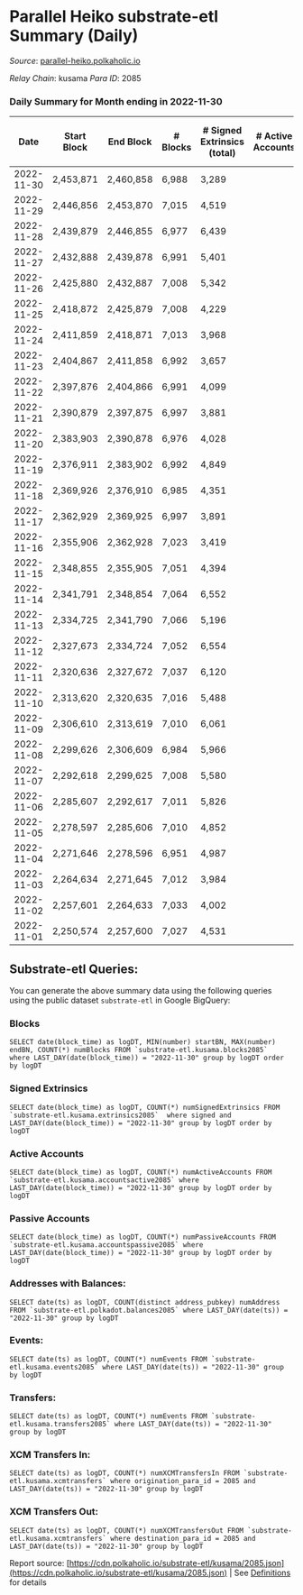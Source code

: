 # Parallel Heiko substrate-etl Summary (Daily)

_Source_: [parallel-heiko.polkaholic.io](https://parallel-heiko.polkaholic.io)

*Relay Chain*: kusama
*Para ID*: 2085



### Daily Summary for Month ending in 2022-11-30


| Date | Start Block | End Block | # Blocks | # Signed Extrinsics (total) | # Active Accounts | # Passive | # New | # Addresses with Balances | # Events | # Transfers | # XCM Transfers In | # XCM Transfers Out | Issues | 
| ---- | ----------- | --------- | -------- | --------------------------- | ----------------- | --------- | ----- | ------------------------- | -------- | ----------- | ------------------ | ------------------- | ------ |
| 2022-11-30 | 2,453,871 | 2,460,858 | 6,988 | 3,289 |  |  |  | 23,597 | 35,967 | 1,092  | 64 ($21,094.69) | 77 ($29,590.24) |  |
| 2022-11-29 | 2,446,856 | 2,453,870 | 7,015 | 4,519 |  |  |  | 23,587 | 41,186 | 880  | 61 ($18,367.74) | 63 ($15,175.99) |  |
| 2022-11-28 | 2,439,879 | 2,446,855 | 6,977 | 6,439 |  |  |  | 23,574 | 52,156 | 1,304  | 75 ($16,195.06) | 94 ($33,508.27) |  |
| 2022-11-27 | 2,432,888 | 2,439,878 | 6,991 | 5,401 |  |  |  | 23,657 | 46,585 | 1,197  | 97 ($47,451.22) | 91 ($14,781.30) |  |
| 2022-11-26 | 2,425,880 | 2,432,887 | 7,008 | 5,342 |  |  |  | 23,654 | 45,040 | 931  | 58 ($13,531.90) | 47 ($39,413.61) |  |
| 2022-11-25 | 2,418,872 | 2,425,879 | 7,008 | 4,229 |  |  |  | 23,649 | 38,980 | 778  | 42 ($15,131.16) | 33 ($4,415.26) |  |
| 2022-11-24 | 2,411,859 | 2,418,871 | 7,013 | 3,968 |  |  |  | 23,642 | 38,629 | 1,024  | 101 ($85,380.15) | 76 ($11,871.75) |  |
| 2022-11-23 | 2,404,867 | 2,411,858 | 6,992 | 3,657 |  |  |  |  | 35,895 | 754  | 46 ($14,146.31) | 61 ($366,845.53) |  |
| 2022-11-22 | 2,397,876 | 2,404,866 | 6,991 | 4,099 |  |  |  |  | 39,058 | 977  | 88 ($17,322.28) | 107 ($43,384.28) |  |
| 2022-11-21 | 2,390,879 | 2,397,875 | 6,997 | 3,881 |  |  |  | 23,625 | 36,839 | 577  | 33 ($4,715.07) | 44 ($9,189.88) |  |
| 2022-11-20 | 2,383,903 | 2,390,878 | 6,976 | 4,028 |  |  |  |  | 38,425 | 985  | 52 ($27,910.91) | 63 ($27,931.44) |  |
| 2022-11-19 | 2,376,911 | 2,383,902 | 6,992 | 4,849 |  |  |  | 23,621 | 41,383 | 598  | 42 ($94,080.28) | 49 ($24,869.69) |  |
| 2022-11-18 | 2,369,926 | 2,376,910 | 6,985 | 4,351 |  |  |  | 23,619 | 39,397 | 693  | 51 ($40,059.92) | 45 ($5,820.66) |  |
| 2022-11-17 | 2,362,929 | 2,369,925 | 6,997 | 3,891 |  |  |  | 23,615 | 37,226 | 753  | 60 ($12,550.12) | 56 ($21,659.15) |  |
| 2022-11-16 | 2,355,906 | 2,362,928 | 7,023 | 3,419 |  |  |  | 23,611 | 35,081 | 684  | 50 ($46,451.65) | 43 ($7,260.93) |  |
| 2022-11-15 | 2,348,855 | 2,355,905 | 7,051 | 4,394 |  |  |  | 23,608 | 39,805 | 718  | 51 ($45,849.28) | 50 ($6,742.62) |  |
| 2022-11-14 | 2,341,791 | 2,348,854 | 7,064 | 6,552 |  |  |  |  | 51,775 | 915  | 78 ($16,485.77) | 68 ($37,644.75) |  |
| 2022-11-13 | 2,334,725 | 2,341,790 | 7,066 | 5,196 |  |  |  |  | 44,913 | 927  | 65 ($15,277.14) | 59 ($39,649.01) |  |
| 2022-11-12 | 2,327,673 | 2,334,724 | 7,052 | 6,554 |  |  |  |  | 51,740 | 1,052  | 84 ($17,321.91) | 99 ($74,545.38) |  |
| 2022-11-11 | 2,320,636 | 2,327,672 | 7,037 | 6,120 |  |  |  |  | 50,021 | 1,144  | 122 ($39,486.67) | 123 ($57,097.84) |  |
| 2022-11-10 | 2,313,620 | 2,320,635 | 7,016 | 5,488 |  |  |  |  | 48,644 | 1,738  | 214 ($108,254.36) | 202 ($85,052.64) |  |
| 2022-11-09 | 2,306,610 | 2,313,619 | 7,010 | 6,061 |  |  |  | 23,554 | 53,220 | 2,087  | 263 ($97,654.50) | 326 ($168,859.15) |  |
| 2022-11-08 | 2,299,626 | 2,306,609 | 6,984 | 5,966 |  |  |  |  | 49,702 | 1,345  | 92 ($36,304.19) | 111 ($41,669.11) |  |
| 2022-11-07 | 2,292,618 | 2,299,625 | 7,008 | 5,580 |  |  |  |  | 47,664 | 1,312  | 104 ($33,215.31) | 108 ($102,319.17) |  |
| 2022-11-06 | 2,285,607 | 2,292,617 | 7,011 | 5,826 |  |  |  |  | 49,406 | 1,346  | 93 ($31,390.94) | 93 ($14,476.90) |  |
| 2022-11-05 | 2,278,597 | 2,285,606 | 7,010 | 4,852 |  |  |  | 23,328 | 45,085 | 1,484  | 119 ($326,742.39) | 110 ($207,126.60) |  |
| 2022-11-04 | 2,271,646 | 2,278,596 | 6,951 | 4,987 |  |  |  |  | 48,182 | 2,313  | 182 ($41,200.99) | 143 ($22,917.95) |  |
| 2022-11-03 | 2,264,634 | 2,271,645 | 7,012 | 3,984 |  |  |  | 23,196 | 40,953 | 1,411  | 100 ($28,455.48) | 82 ($7,861.77) |  |
| 2022-11-02 | 2,257,601 | 2,264,633 | 7,033 | 4,002 |  |  |  |  | 45,035 | 2,227  | 114 ($111,474.96) | 112 ($34,620.08) |  |
| 2022-11-01 | 2,250,574 | 2,257,600 | 7,027 | 4,531 |  |  |  | 23,740 | 51,628 | 2,978  | 89 ($100,197.01) | 73 ($21,191.77) |  |

## Substrate-etl Queries:
You can generate the above summary data using the following queries using the public dataset `substrate-etl` in Google BigQuery:


### Blocks
```
SELECT date(block_time) as logDT, MIN(number) startBN, MAX(number) endBN, COUNT(*) numBlocks FROM `substrate-etl.kusama.blocks2085`  where LAST_DAY(date(block_time)) = "2022-11-30" group by logDT order by logDT
```


### Signed Extrinsics
```
SELECT date(block_time) as logDT, COUNT(*) numSignedExtrinsics FROM `substrate-etl.kusama.extrinsics2085`  where signed and LAST_DAY(date(block_time)) = "2022-11-30" group by logDT order by logDT
```


### Active Accounts
```
SELECT date(block_time) as logDT, COUNT(*) numActiveAccounts FROM `substrate-etl.kusama.accountsactive2085` where LAST_DAY(date(block_time)) = "2022-11-30" group by logDT order by logDT
```


### Passive Accounts
```
SELECT date(block_time) as logDT, COUNT(*) numPassiveAccounts FROM `substrate-etl.kusama.accountspassive2085` where LAST_DAY(date(block_time)) = "2022-11-30" group by logDT order by logDT
```


### Addresses with Balances:
```
SELECT date(ts) as logDT, COUNT(distinct address_pubkey) numAddress FROM `substrate-etl.polkadot.balances2085` where LAST_DAY(date(ts)) = "2022-11-30" group by logDT
```


### Events:
```
SELECT date(ts) as logDT, COUNT(*) numEvents FROM `substrate-etl.kusama.events2085` where LAST_DAY(date(ts)) = "2022-11-30" group by logDT
```


### Transfers:
```
SELECT date(ts) as logDT, COUNT(*) numEvents FROM `substrate-etl.kusama.transfers2085` where LAST_DAY(date(ts)) = "2022-11-30" group by logDT
```


### XCM Transfers In:
```
SELECT date(ts) as logDT, COUNT(*) numXCMTransfersIn FROM `substrate-etl.kusama.xcmtransfers` where origination_para_id = 2085 and LAST_DAY(date(ts)) = "2022-11-30" group by logDT
```


### XCM Transfers Out:
```
SELECT date(ts) as logDT, COUNT(*) numXCMTransfersOut FROM `substrate-etl.kusama.xcmtransfers` where destination_para_id = 2085 and LAST_DAY(date(ts)) = "2022-11-30" group by logDT
```



Report source: [https://cdn.polkaholic.io/substrate-etl/kusama/2085.json](https://cdn.polkaholic.io/substrate-etl/kusama/2085.json) | See [Definitions](/DEFINITIONS.md) for details
